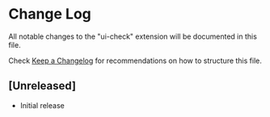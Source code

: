 # Change Log

All notable changes to the "ui-check" extension will be documented in this file.

Check [Keep a Changelog](http://keepachangelog.com/) for recommendations on how to structure this file.

## [Unreleased]

- Initial release